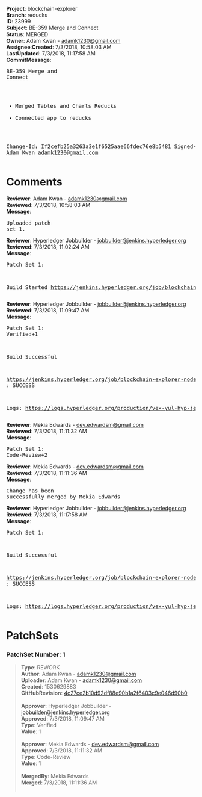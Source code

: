 <strong>Project</strong>: blockchain-explorer</br><strong>Branch</strong>: reducks<br><strong>ID</strong>: 23999<br><strong>Subject</strong>: BE-359 Merge and Connect<br><strong>Status</strong>: MERGED<br><strong>Owner</strong>: Adam Kwan - adamk1230@gmail.com<br><strong>Assignee</strong>:<strong>Created</strong>: 7/3/2018, 10:58:03 AM<br><strong>LastUpdated</strong>: 7/3/2018, 11:17:58 AM<br><strong>CommitMessage</strong>:<br><pre>BE-359 Merge and Connect

  *  Merged Tables and Charts Reducks
  *  Connected app to reducks

Change-Id: If2cefb25a3263a3e1f6525aae66fdec76e8b5481
Signed-off-by: Adam Kwan <adamk1230@gmail.com>
</pre><h1>Comments</h1><strong>Reviewer</strong>: Adam Kwan - adamk1230@gmail.com<br><strong>Reviewed</strong>: 7/3/2018, 10:58:03 AM<br><strong>Message</strong>: <pre>Uploaded patch set 1.</pre><strong>Reviewer</strong>: Hyperledger Jobbuilder - jobbuilder@jenkins.hyperledger.org<br><strong>Reviewed</strong>: 7/3/2018, 11:02:24 AM<br><strong>Message</strong>: <pre>Patch Set 1:

Build Started https://jenkins.hyperledger.org/job/blockchain-explorer-node6-verify-x86_64/255/</pre><strong>Reviewer</strong>: Hyperledger Jobbuilder - jobbuilder@jenkins.hyperledger.org<br><strong>Reviewed</strong>: 7/3/2018, 11:09:47 AM<br><strong>Message</strong>: <pre>Patch Set 1: Verified+1

Build Successful 

https://jenkins.hyperledger.org/job/blockchain-explorer-node6-verify-x86_64/255/ : SUCCESS

Logs: https://logs.hyperledger.org/production/vex-yul-hyp-jenkins-3/blockchain-explorer-node6-verify-x86_64/255</pre><strong>Reviewer</strong>: Mekia Edwards - dev.edwardsm@gmail.com<br><strong>Reviewed</strong>: 7/3/2018, 11:11:32 AM<br><strong>Message</strong>: <pre>Patch Set 1: Code-Review+2</pre><strong>Reviewer</strong>: Mekia Edwards - dev.edwardsm@gmail.com<br><strong>Reviewed</strong>: 7/3/2018, 11:11:36 AM<br><strong>Message</strong>: <pre>Change has been successfully merged by Mekia Edwards</pre><strong>Reviewer</strong>: Hyperledger Jobbuilder - jobbuilder@jenkins.hyperledger.org<br><strong>Reviewed</strong>: 7/3/2018, 11:17:58 AM<br><strong>Message</strong>: <pre>Patch Set 1:

Build Successful 

https://jenkins.hyperledger.org/job/blockchain-explorer-node6-merge-x86_64/135/ : SUCCESS

Logs: https://logs.hyperledger.org/production/vex-yul-hyp-jenkins-3/blockchain-explorer-node6-merge-x86_64/135</pre><h1>PatchSets</h1><h3>PatchSet Number: 1</h3><blockquote><strong>Type</strong>: REWORK<br><strong>Author</strong>: Adam Kwan - adamk1230@gmail.com<br><strong>Uploader</strong>: Adam Kwan - adamk1230@gmail.com<br><strong>Created</strong>: 1530629883<br><strong>GitHubRevision</strong>: [4c27ce2b10d92df88e90b1a2f6403c9e046d90b0](https://github.com/hyperledger/blockchain-explorer/commit/4c27ce2b10d92df88e90b1a2f6403c9e046d90b0)<br><br><strong>Approver</strong>: Hyperledger Jobbuilder - jobbuilder@jenkins.hyperledger.org<br><strong>Approved</strong>: 7/3/2018, 11:09:47 AM<br><strong>Type</strong>: Verified<br><strong>Value</strong>: 1<br><br><strong>Approver</strong>: Mekia Edwards - dev.edwardsm@gmail.com<br><strong>Approved</strong>: 7/3/2018, 11:11:32 AM<br><strong>Type</strong>: Code-Review<br><strong>Value</strong>: 1<br><br><strong>MergedBy</strong>: Mekia Edwards<br><strong>Merged</strong>: 7/3/2018, 11:11:36 AM<br><br></blockquote>
